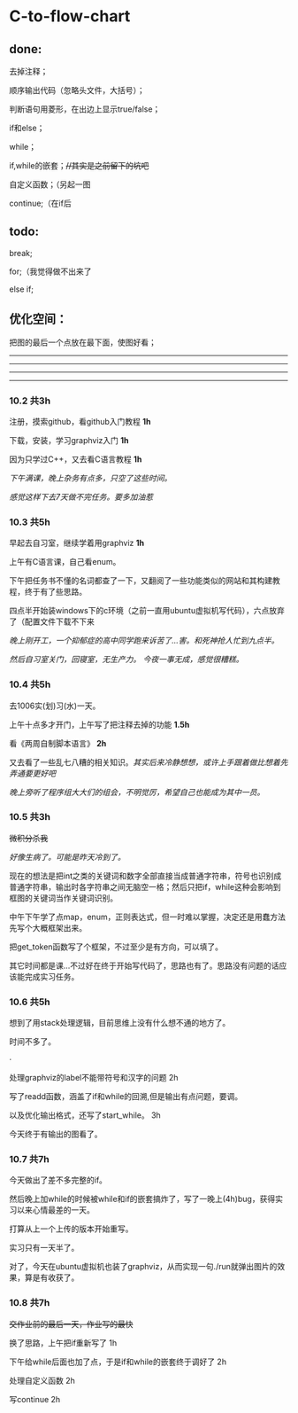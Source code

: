 # C-to-flow-chart

## done:

去掉注释；

顺序输出代码（忽略头文件，大括号）；

判断语句用菱形，在出边上显示true/false；

if和else；

while；

if,while的嵌套；~~//其实是之前留下的坑吧~~

自定义函数；（另起一图

continue;（在if后



## todo:

break;

for;（我觉得做不出来了

else if;

## 优化空间：

把图的最后一个点放在最下面，使图好看；

***
***
***
***
### 10.2 共3h

注册，摸索github，看github入门教程 **1h**

下载，安装，学习graphviz入门 **1h**

因为只学过C++，又去看C语言教程 **1h**

*下午满课，晚上杂务有点多，只空了这些时间。*

*感觉这样下去7天做不完任务。要多加油惹*

### 10.3 共5h

早起去自习室，继续学着用graphviz **1h**

上午有C语言课，自己看enum。

下午把任务书不懂的名词都查了一下，又翻阅了一些功能类似的网站和其构建教程，终于有了些思路。

四点半开始装windows下的c环境（之前一直用ubuntu虚拟机写代码），六点放弃了（配置文件下载不下来

*晚上刚开工，一个抑郁症的高中同学跑来诉苦了...害。和死神抢人忙到九点半。*

*然后自习室关门，回寝室，无生产力。 今夜一事无成，感觉很糟糕。*

### 10.4 共5h

去1006实(划)习(水)一天。

上午十点多才开门，上午写了把注释去掉的功能 **1.5h**

看《两周自制脚本语言》 **2h**

又去看了一些乱七八糟的相关知识。*其实后来冷静想想，或许上手跟着做比想着先弄通要更好吧*

*晚上旁听了程序组大大们的组会，不明觉厉，希望自己也能成为其中一员。*

### 10.5 共3h

~~微积分杀我~~

*好像生病了。可能是昨天冷到了。*

现在的想法是把int之类的关键词和数字全部直接当成普通字符串，符号也识别成普通字符串，输出时各字符串之间无脑空一格；然后只把if，while这种会影响到框图的关键词当作关键词识别。

中午下午学了点map，enum，正则表达式，但一时难以掌握，决定还是用蠢方法先写个大概框架出来。

把get_token函数写了个框架，不过至少是有方向，可以填了。

其它时间都是课...不过好在终于开始写代码了，思路也有了。思路没有问题的话应该能完成实习任务。

### 10.6 共5h

想到了用stack处理逻辑，目前思维上没有什么想不通的地方了。

时间不多了。

·

处理graphviz的label不能带符号和汉字的问题 2h

写了readd函数，涵盖了if和while的回溯,但是输出有点问题，要调。

以及优化输出格式，还写了start_while。 3h

今天终于有输出的图看了。

### 10.7 共7h

今天做出了差不多完整的if。

然后晚上加while的时候被while和if的嵌套搞炸了，写了一晚上(4h)bug，获得实习以来心情最差的一天。

打算从上一个上传的版本开始重写。

实习只有一天半了。

对了，今天在ubuntu虚拟机也装了graphviz，从而实现一句./run就弹出图片的效果，算是有收获了。

### 10.8 共7h

~~交作业前的最后一天，作业写的最快~~

换了思路，上午把if重新写了 1h

下午给while后面也加了点，于是if和while的嵌套终于调好了 2h

处理自定义函数 2h

写continue 2h
